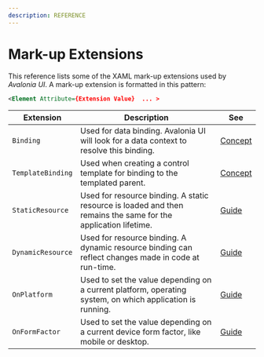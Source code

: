 ```yaml
---
description: REFERENCE
---
```


# Mark-up Extensions

This reference lists some of the XAML mark-up extensions used by _Avalonia UI_. A mark-up extension is formatted in this pattern:

```xml
<Element Attribute={Extension Value}  ... >
```

| Extension       | Description                                                                                                    | See           |
|-----------------|----------------------------------------------------------------------------------------------------------------|---------------|
| `Binding`         | Used for data binding. Avalonia UI will look for a data context to resolve this binding.                       | [Concept](../basics/data/data-binding) |
| `TemplateBinding` | Used when creating a control template for binding to the templated parent.                                     | [Concept](../basics/data/data-binding) |
| `StaticResource`  | Used for resource binding. A static resource is loaded and then remains the same for the application lifetime. | [Guide](../guides/styles-and-resources/resources)   |
| `DynamicResource` | Used for resource binding. A dynamic resource binding can reflect changes made in code at run-time.            | [Guide](../guides/styles-and-resources/resources)   |
| `OnPlatform`  | Used to set the value depending on a current platform, operating system, on which application is running. | [Guide](../guides/platforms/platform-specific-code/xaml)   |
| `OnFormFactor`  | Used to set the value depending on a current device form factor, like mobile or desktop. | [Guide](../guides/platforms/platform-specific-code/xaml)   |
